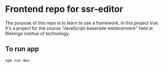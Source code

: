 # Frontend repo for ssr-editor

The purpose of this repo is to learn to use a framework, in this project Vue.
It's a project for the course "JavaScript-baserade webbramverk" held at Blekinge institue of technology.

## To run app
```npm run dev```

<!-- run backend
```node app.mjs``` -->